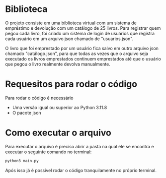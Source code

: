 
# Biblioteca

O projeto consiste em uma biblioteca virtual com um sistema de empréstimo e devolução com um catálogo de 25 livros. Para registrar quem pegou cada livro, foi criado um sistema de login de usuários que registra cada usuário em um arquivo json chamado de "usuarios.json".

O livro que foi emprestado por um usuário fica salvo em outro arquivo json chamado "catálogo.json", para que todas as vezes que o arquivo seja executado os livros emprestados continuem emprestados até que o usuário que pegou o livro realmente devolva manualmente.

# Requesitos para rodar o código

Para rodar o código é necessário

* Uma versão igual ou superior ao Python 3.11.8  
* O pacote json

# Como executar o arquivo

Para executar o arquivo é preciso abrir a pasta na qual ele se encontra e executar o seguinte comando no terminal:

```bash
python3 main.py
```

Após isso já é possível rodar o código tranquilamente no próprio terminal.
